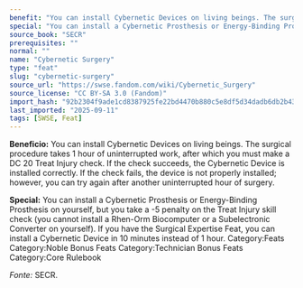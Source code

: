```yaml
---
benefit: "You can install Cybernetic Devices on living beings. The surgical procedure takes 1 hour of uninterrupted work, after which you must make a DC 20 Treat Injury check. If the check succeeds, the Cybernetic Device is installed correctly. If the check fails, the device is not properly installed; however, you can try again after another uninterrupted hour of surgery."
special: "You can install a Cybernetic Prosthesis or Energy-Binding Prosthesis on yourself, but you take a -5 penalty on the Treat Injury skill check (you cannot install a Rhen-Orm Biocomputer or a Subelectronic Converter on yourself). If you have the Surgical Expertise Feat, you can install a Cybernetic Device in 10 minutes instead of 1 hour. Category:Feats Category:Noble Bonus Feats Category:Technician Bonus Feats Category:Core Rulebook"
source_book: "SECR"
prerequisites: ""
normal: ""
name: "Cybernetic Surgery"
type: "feat"
slug: "cybernetic-surgery"
source_url: "https://swse.fandom.com/wiki/Cybernetic_Surgery"
source_license: "CC BY-SA 3.0 (Fandom)"
import_hash: "92b2304f9ade1cd8387925fe22bd4470b880c5e8df5d34dadb6db2b437484de4"
last_imported: "2025-09-11"
tags: [SWSE, Feat]
---
```

**Beneficio:** You can install Cybernetic Devices on living beings. The surgical procedure takes 1 hour of uninterrupted work, after which you must make a DC 20 Treat Injury check. If the check succeeds, the Cybernetic Device is installed correctly. If the check fails, the device is not properly installed; however, you can try again after another uninterrupted hour of surgery.

**Special:** You can install a Cybernetic Prosthesis or Energy-Binding Prosthesis on yourself, but you take a -5 penalty on the Treat Injury skill check (you cannot install a Rhen-Orm Biocomputer or a Subelectronic Converter on yourself). If you have the Surgical Expertise Feat, you can install a Cybernetic Device in 10 minutes instead of 1 hour. Category:Feats Category:Noble Bonus Feats Category:Technician Bonus Feats Category:Core Rulebook

*Fonte:* SECR.